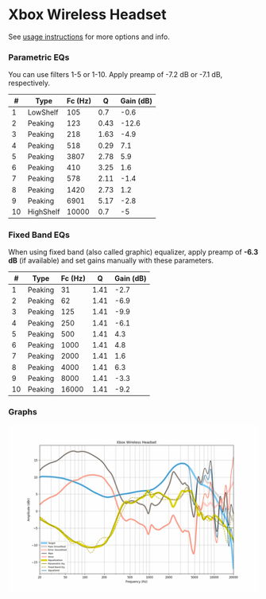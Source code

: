 # Xbox Wireless Headset
See [usage instructions](https://github.com/jaakkopasanen/AutoEq#usage) for more options and info.

### Parametric EQs
You can use filters 1-5 or 1-10. Apply preamp of -7.2 dB or -7.1 dB, respectively.

|   # | Type      |   Fc (Hz) |    Q |   Gain (dB) |
|-----|-----------|-----------|------|-------------|
|   1 | LowShelf  |       105 | 0.7  |        -0.6 |
|   2 | Peaking   |       123 | 0.43 |       -12.6 |
|   3 | Peaking   |       218 | 1.63 |        -4.9 |
|   4 | Peaking   |       518 | 0.29 |         7.1 |
|   5 | Peaking   |      3807 | 2.78 |         5.9 |
|   6 | Peaking   |       410 | 3.25 |         1.6 |
|   7 | Peaking   |       578 | 2.11 |        -1.4 |
|   8 | Peaking   |      1420 | 2.73 |         1.2 |
|   9 | Peaking   |      6901 | 5.17 |        -2.8 |
|  10 | HighShelf |     10000 | 0.7  |        -5   |

### Fixed Band EQs
When using fixed band (also called graphic) equalizer, apply preamp of **-6.3 dB** (if available) and set gains manually with these parameters.

|   # | Type    |   Fc (Hz) |    Q |   Gain (dB) |
|-----|---------|-----------|------|-------------|
|   1 | Peaking |        31 | 1.41 |        -2.7 |
|   2 | Peaking |        62 | 1.41 |        -6.9 |
|   3 | Peaking |       125 | 1.41 |        -9.9 |
|   4 | Peaking |       250 | 1.41 |        -6.1 |
|   5 | Peaking |       500 | 1.41 |         4.3 |
|   6 | Peaking |      1000 | 1.41 |         4.8 |
|   7 | Peaking |      2000 | 1.41 |         1.6 |
|   8 | Peaking |      4000 | 1.41 |         6.3 |
|   9 | Peaking |      8000 | 1.41 |        -3.3 |
|  10 | Peaking |     16000 | 1.41 |        -9.2 |

### Graphs
![](./Xbox%20Wireless%20Headset.png)
